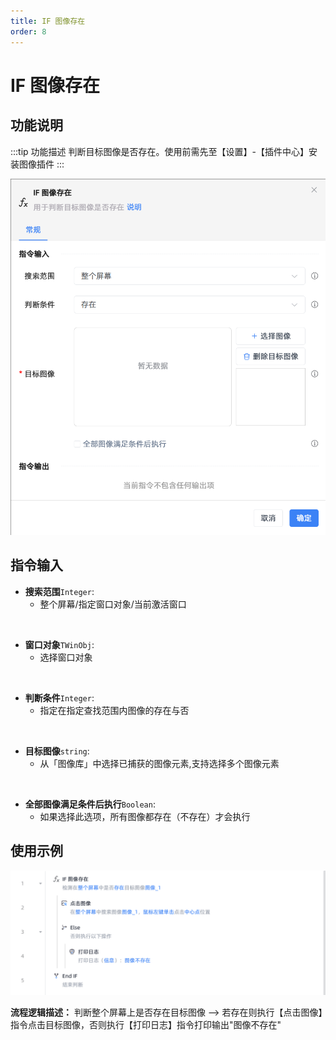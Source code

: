 ```yaml
---
title: IF 图像存在
order: 8
---
```


# IF 图像存在

## 功能说明

:::tip 功能描述
判断目标图像是否存在。使用前需先至【设置】-【插件中心】安装图像插件
:::

![alt text](<assets/IF image exists/image.png>)

## 指令输入

- **搜索范围**`Integer`: 
    - 整个屏幕/指定窗口对象/当前激活窗口

<br>

- **窗口对象**`TWinObj`: 
    - 选择窗口对象

<br>

- **判断条件**`Integer`: 
    - 指定在指定查找范围内图像的存在与否

<br>

- **目标图像**`string`: 
    - 从「图像库」中选择已捕获的图像元素,支持选择多个图像元素

<br>

- **全部图像满足条件后执行**`Boolean`: 
    - 如果选择此选项，所有图像都存在（不存在）才会执行

## 使用示例

![image-20250227145256228](../../assets/image-20250227145256228.png)

**流程逻辑描述：** 判断整个屏幕上是否存在目标图像 --> 若存在则执行【点击图像】指令点击目标图像，否则执行【打印日志】指令打印输出"图像不存在"

